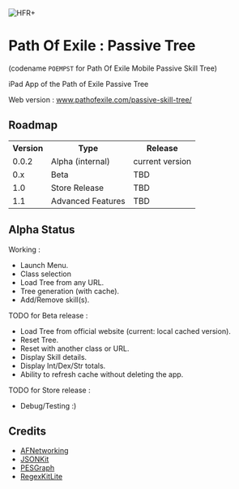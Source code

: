 <img src="https://raw.github.com/FLKone/POEMPST/master/POEMPST/Icon-Small-50@2x.png" alt="HFR+" title="HFR+" style="display:block; margin: 10px auto 30px auto;" class="center">

Path Of Exile : Passive Tree
=======

(codename `POEMPST` for Path Of Exile Mobile Passive Skill Tree)

iPad App of the Path of Exile Passive Tree

Web version : <a href="http://www.pathofexile.com/passive-skill-tree/">www.pathofexile.com/passive-skill-tree/</a>

Roadmap
-------------------------

<table>
  <tr>
    <th>Version</th><th>Type</th><th>Release</th>
  </tr>
<tr>
    <td>
    0.0.2
    </td>
    <td>
    	Alpha (internal)
    </td>
    <td>
    	current version
    </td>
  </tr>  
<tr>
    <td>
    0.x
    </td>
    <td>
    	Beta
    </td>
    <td>
    	TBD
    </td>
</tr>
<tr>
    <td>
    1.0
    </td>
    <td>
    	Store Release
    </td>
    <td>
    	TBD
    </td>
</tr>
<tr>
    <td>
    1.1
    </td>
    <td>
    	Advanced Features
    </td>
    <td>
    	TBD
    </td>
</tr>
</table>


Alpha Status
-------------------------

Working :

* Launch Menu.
* Class selection
* Load Tree from any URL.
* Tree generation (with cache).
* Add/Remove skill(s).

TODO for Beta release :

* Load Tree from official website (current: local cached version).
* Reset Tree.
* Reset with another class or URL.
* Display Skill details.
* Display Int/Dex/Str totals.
* Ability to refresh cache without deleting the app.

TODO for Store release :

* Debug/Testing :)

Credits
-------------------------

* [AFNetworking](https://github.com/AFNetworking/AFNetworking)
* [JSONKit](https://github.com/johnezang/JSONKit)
* [PESGraph](https://github.com/snyderp/PESGraph)
* [RegexKitLite](http://regexkit.sourceforge.net/RegexKitLite/)